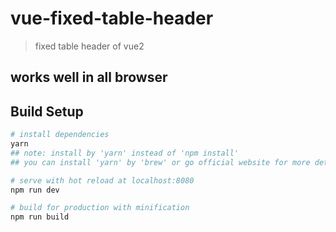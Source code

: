 # vue-fixed-table-header

> fixed table header of vue2 

## works well in all browser

## Build Setup

``` bash
# install dependencies
yarn 
## note: install by 'yarn' instead of 'npm install' 
## you can install 'yarn' by 'brew' or go official website for more detail.

# serve with hot reload at localhost:8080
npm run dev

# build for production with minification
npm run build
```


